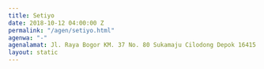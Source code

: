 ```yaml
---
title: Setiyo
date: 2018-10-12 04:00:00 Z
permalink: "/agen/setiyo.html"
agenwa: "-"
agenalamat: Jl. Raya Bogor KM. 37 No. 80 Sukamaju Cilodong Depok 16415
layout: static
---
```


